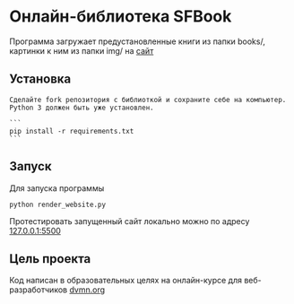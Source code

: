 # Онлайн-библиотека SFBook
Программа загружает предустановленные книги из папки books/, картинки к ним из папки img/ на [сайт](https://eshkere1.github.io/Designing-an-online-library/pages/index1.html)

## Установка
    Сделайте fork репозитория с библиоткой и сохраните себе на компьютер. Python 3 должен быть уже установлен.

    ```
    pip install -r requirements.txt
    ```

## Запуск
Для запуска программы 

```
python render_website.py
```
Протестировать запущенный  сайт локально можно по адресу [127.0.0.1:5500](http://127.0.0.1:5500/)
## Цель проекта
Код написан в образовательных целях на онлайн-курсе для веб-разработчиков [dvmn.org](https://dvmn.org/)
